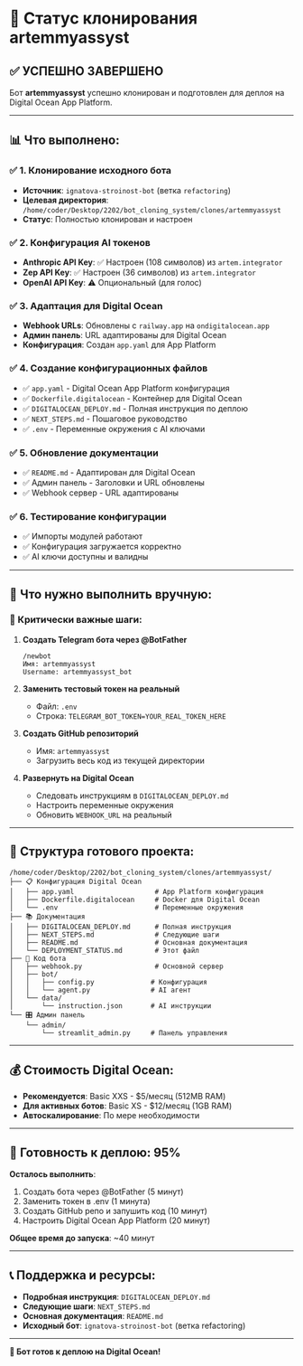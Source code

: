 # 🎯 Статус клонирования artemmyassyst

## ✅ УСПЕШНО ЗАВЕРШЕНО

Бот **artemmyassyst** успешно клонирован и подготовлен для деплоя на Digital Ocean App Platform.

---

## 📊 Что выполнено:

### ✅ 1. Клонирование исходного бота
- **Источник**: `ignatova-stroinost-bot` (ветка `refactoring`)
- **Целевая директория**: `/home/coder/Desktop/2202/bot_cloning_system/clones/artemmyassyst`
- **Статус**: Полностью клонирован и настроен

### ✅ 2. Конфигурация AI токенов
- **Anthropic API Key**: ✅ Настроен (108 символов) из `artem.integrator`
- **Zep API Key**: ✅ Настроен (36 символов) из `artem.integrator`  
- **OpenAI API Key**: ⚠️ Опциональный (для голос)

### ✅ 3. Адаптация для Digital Ocean
- **Webhook URLs**: Обновлены с `railway.app` на `ondigitalocean.app`
- **Админ панель**: URL адаптированы для Digital Ocean
- **Конфигурация**: Создан `app.yaml` для App Platform

### ✅ 4. Создание конфигурационных файлов
- ✅ `app.yaml` - Digital Ocean App Platform конфигурация
- ✅ `Dockerfile.digitalocean` - Контейнер для Digital Ocean
- ✅ `DIGITALOCEAN_DEPLOY.md` - Полная инструкция по деплою
- ✅ `NEXT_STEPS.md` - Пошаговое руководство
- ✅ `.env` - Переменные окружения с AI ключами

### ✅ 5. Обновление документации
- ✅ `README.md` - Адаптирован для Digital Ocean
- ✅ Админ панель - Заголовки и URL обновлены
- ✅ Webhook сервер - URL адаптированы

### ✅ 6. Тестирование конфигурации
- ✅ Импорты модулей работают
- ✅ Конфигурация загружается корректно
- ✅ AI ключи доступны и валидны

---

## 🔄 Что нужно выполнить вручную:

### 🎯 Критически важные шаги:

1. **Создать Telegram бота через @BotFather**
   ```
   /newbot
   Имя: artemmyassyst
   Username: artemmyassyst_bot
   ```

2. **Заменить тестовый токен на реальный**
   - Файл: `.env`
   - Строка: `TELEGRAM_BOT_TOKEN=YOUR_REAL_TOKEN_HERE`

3. **Создать GitHub репозиторий**
   - Имя: `artemmyassyst`
   - Загрузить весь код из текущей директории

4. **Развернуть на Digital Ocean**
   - Следовать инструкциям в `DIGITALOCEAN_DEPLOY.md`
   - Настроить переменные окружения
   - Обновить `WEBHOOK_URL` на реальный

---

## 📁 Структура готового проекта:

```
/home/coder/Desktop/2202/bot_cloning_system/clones/artemmyassyst/
├── 📋 Конфигурация Digital Ocean
│   ├── app.yaml                    # App Platform конфигурация
│   ├── Dockerfile.digitalocean     # Docker для Digital Ocean
│   └── .env                        # Переменные окружения
├── 📚 Документация
│   ├── DIGITALOCEAN_DEPLOY.md      # Полная инструкция
│   ├── NEXT_STEPS.md               # Следующие шаги
│   ├── README.md                   # Основная документация
│   └── DEPLOYMENT_STATUS.md        # Этот файл
├── 🤖 Код бота
│   ├── webhook.py                  # Основной сервер
│   ├── bot/
│   │   ├── config.py              # Конфигурация
│   │   └── agent.py               # AI агент
│   └── data/
│       └── instruction.json       # AI инструкции
└── 🎛️ Админ панель
    └── admin/
        └── streamlit_admin.py     # Панель управления
```

---

## 💰 Стоимость Digital Ocean:

- **Рекомендуется**: Basic XXS - $5/месяц (512MB RAM)
- **Для активных ботов**: Basic XS - $12/месяц (1GB RAM)
- **Автоскалирование**: По мере необходимости

---

## 🎯 Готовность к деплою: 95%

**Осталось выполнить**:
1. Создать бота через @BotFather (5 минут)
2. Заменить токен в .env (1 минута)  
3. Создать GitHub репо и запушить код (10 минут)
4. Настроить Digital Ocean App Platform (20 минут)

**Общее время до запуска**: ~40 минут

---

## 📞 Поддержка и ресурсы:

- **Подробная инструкция**: `DIGITALOCEAN_DEPLOY.md`
- **Следующие шаги**: `NEXT_STEPS.md`
- **Основная документация**: `README.md`
- **Исходный бот**: `ignatova-stroinost-bot` (ветка refactoring)

---

**🚀 Бот готов к деплою на Digital Ocean!**